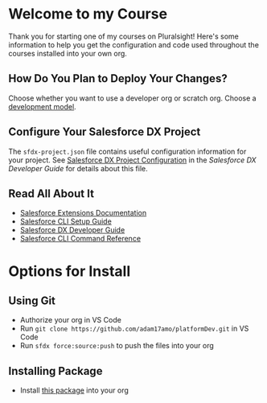 # Welcome to my Course

Thank you for starting one of my courses on Pluralsight! Here's some information to help you get the configuration and code used throughout the courses installed into your own org.

## How Do You Plan to Deploy Your Changes?

Choose whether you want to use a developer org or scratch org. Choose a [development model](https://developer.salesforce.com/tools/vscode/en/user-guide/development-models).

## Configure Your Salesforce DX Project

The `sfdx-project.json` file contains useful configuration information for your project. See [Salesforce DX Project Configuration](https://developer.salesforce.com/docs/atlas.en-us.sfdx_dev.meta/sfdx_dev/sfdx_dev_ws_config.htm) in the _Salesforce DX Developer Guide_ for details about this file.

## Read All About It

- [Salesforce Extensions Documentation](https://developer.salesforce.com/tools/vscode/)
- [Salesforce CLI Setup Guide](https://developer.salesforce.com/docs/atlas.en-us.sfdx_setup.meta/sfdx_setup/sfdx_setup_intro.htm)
- [Salesforce DX Developer Guide](https://developer.salesforce.com/docs/atlas.en-us.sfdx_dev.meta/sfdx_dev/sfdx_dev_intro.htm)
- [Salesforce CLI Command Reference](https://developer.salesforce.com/docs/atlas.en-us.sfdx_cli_reference.meta/sfdx_cli_reference/cli_reference.htm)

# Options for Install

## Using Git
 - Authorize your org in VS Code
 - Run `git clone https://github.com/adam17amo/platformDev.git` in VS Code
 - Run `sfdx force:source:push` to push the files into your org

## Installing Package
- Install [this package](https://www.google.com) into your org
